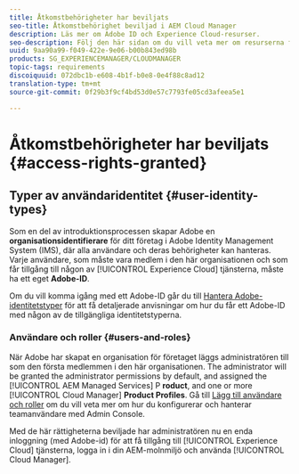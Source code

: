 ```yaml
---
title: Åtkomstbehörigheter har beviljats
seo-title: Åtkomstbehörighet beviljad i AEM Cloud Manager
description: Läs mer om Adobe ID och Experience Cloud-resurser.
seo-description: Följ den här sidan om du vill veta mer om resurserna för Adobe ID och AEM Experience Cloud.
uuid: 9aa90a99-f049-422e-9e06-b00b843ed98b
products: SG_EXPERIENCEMANAGER/CLOUDMANAGER
topic-tags: requirements
discoiquuid: 072dbc1b-e608-4b1f-b0e8-0e4f88c8ad12
translation-type: tm+mt
source-git-commit: 0f29b3f9cf4bd53d0e57c7793fe05cd3afeea5e1

---
```



# Åtkomstbehörigheter har beviljats {#access-rights-granted}

## Typer av användaridentitet {#user-identity-types}

Som en del av introduktionsprocessen skapar Adobe en **organisationsidentifierare** för ditt företag i Adobe Identity Management System (IMS), där alla användare och deras behörigheter kan hanteras. Varje användare, som måste vara medlem i den här organisationen och som får tillgång till någon av [!UICONTROL Experience Cloud] tjänsterna, måste ha ett eget **Adobe-ID**.

Om du vill komma igång med ett Adobe-ID går du till [Hantera Adobe-identitetstyper](https://helpx.adobe.com/enterprise/using/identity.html) för att få detaljerade anvisningar om hur du får ett Adobe-ID med någon av de tillgängliga identitetstyperna.

### Användare och roller {#users-and-roles}

När Adobe har skapat en organisation för företaget läggs administratören till som den första medlemmen i den här organisationen. The administrator will be granted the administrator permissions by default, and assigned the [!UICONTROL AEM Managed Services] P **roduct**, and one or more [!UICONTROL Cloud Manager] **Product Profiles**. Gå till [Lägg till användare och roller](setting-up-users-and-roles.md) om du vill veta mer om hur du konfigurerar och hanterar teamanvändare med Admin Console.

Med de här rättigheterna beviljade har administratören nu en enda inloggning (med Adobe-id) för att få tillgång till [!UICONTROL Experience Cloud] tjänsterna, logga in i din AEM-molnmiljö och använda [!UICONTROL Cloud Manager].
